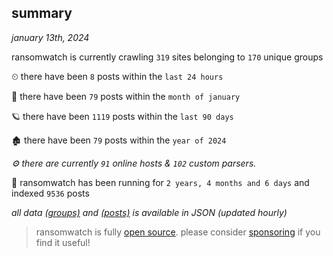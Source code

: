 
## summary
_january 13th, 2024_

ransomwatch is currently crawling `319` sites belonging to `170` unique groups

⏲ there have been `8` posts within the `last 24 hours`

🦈 there have been `79` posts within the `month of january`

🪐 there have been `1119` posts within the `last 90 days`

🏚 there have been `79` posts within the `year of 2024`

_⚙️ there are currently `91` online hosts & `102` custom parsers._

🦕 ransomwatch has been running for `2 years, 4 months and 6 days` and indexed `9536` posts

_all data  [(groups)](http://ransomwhat.telemetry.ltd/groups) and [(posts)](http://ransomwhat.telemetry.ltd/posts) is available in JSON (updated hourly)_

> ransomwatch is fully [open source](https://github.com/joshhighet/ransomwatch#ransomwatch--). please consider [sponsoring](https://github.com/sponsors/joshhighet) if you find it useful!
